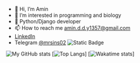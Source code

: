 - 👋 Hi, I’m Amin
- 👀 I’m interested in programming and biology
- 🌱 Python/Django developer
- 📫 How to reach me amin.d.d.y1357@gmail.com
- <a href="https://www.linkedin.com/in/amin-dehghan-dehnavi-69b620218/">LinkedIn</a>
- Telegram <a href="https://telegram.me/mrsins02/">@mrsins02</a>
![Static Badge](https://img.shields.io/badge/Telegram-%40mrsins02-blue?logo=%2326A5E4&link=https%3A%2F%2Ftelegram.me%2Fmrsins02%2F)

<!---
mrsins02/mrsins02 is a ✨ special ✨ repository because its `README.md` (this file) appears on your GitHub profile.
You can click the Preview link to take a look at your changes.
--->
![My GitHub stats](https://github-readme-stats.vercel.app/api?username=mrsins02&count_private=true&show_icons=true&theme=noctis_minimus)
[![Top Langs](https://github-readme-stats.vercel.app/api/top-langs/?username=anuraghazra&layout=pie&theme=noctis_minimus)]
[![Wakatime stats](https://github-readme-stats.vercel.app/api/wakatime?username=mrsins02)]
